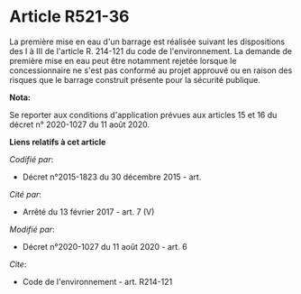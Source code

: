 # Article R521-36

La première mise en eau d'un barrage est réalisée suivant les dispositions des I à III de l'article R. 214-121 du code de
l'environnement. La demande de première mise en eau peut être notamment rejetée lorsque le concessionnaire ne s'est pas
conformé au projet approuvé ou en raison des risques que le barrage construit présente pour la sécurité publique.

**Nota:**

Se reporter aux conditions d'application prévues aux articles 15 et 16 du décret n° 2020-1027 du 11 août 2020.

**Liens relatifs à cet article**

_Codifié par_:

  - Décret n°2015-1823 du 30 décembre 2015 - art.

_Cité par_:

  - Arrêté du 13 février 2017 - art. 7 (V)

_Modifié par_:

  - Décret n°2020-1027 du 11 août 2020 - art. 6

_Cite_:

  - Code de l'environnement - art. R214-121
